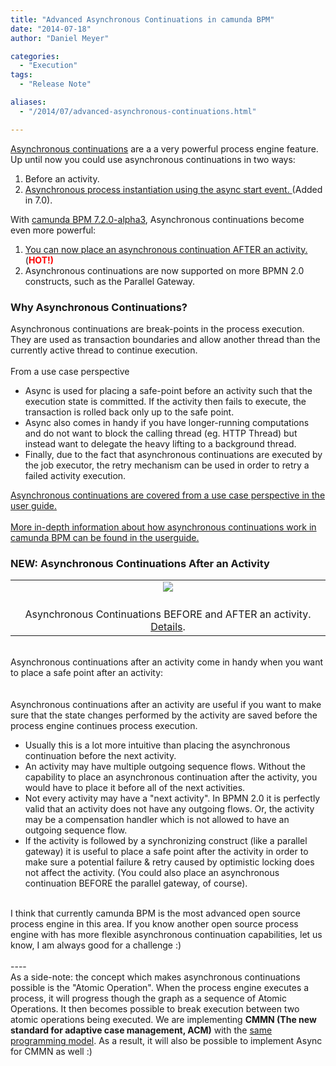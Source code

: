 ```yaml
---
title: "Advanced Asynchronous Continuations in camunda BPM"
date: "2014-07-18"
author: "Daniel Meyer"

categories:
  - "Execution"
tags: 
  - "Release Note"

aliases:
  - "/2014/07/advanced-asynchronous-continuations.html"

---
```


<div>
<a href="http://docs.camunda.org/latest/guides/user-guide/#process-engine-transactions-in-processes-asynchronous-continuations">Asynchronous continuations</a> are a a very powerful process engine feature. Up until now you could use asynchronous continuations in two ways:
<br />
<ol>
<li>Before an activity.&nbsp;</li>
<li><a href="http://docs.camunda.org/latest/api-references/bpmn20/#events-start-events-asynchronous-instantiation">Asynchronous process instantiation using the async start event. </a>(Added in 7.0).</li>
</ol>
With <a href="http://blog.camunda.org/2014/07/camunda-bpm-720-alpha3-released.html">camunda BPM 7.2.0-alpha3</a>, Asynchronous continuations become even more powerful:<br />
<ol>
<li><a href="http://docs.camunda.org/latest/guides/user-guide/#process-engine-transactions-in-processes-configuring-asynchronous-continuations">You can now place an asynchronous continuation AFTER an activity. </a>(<span style="color: red;"><b>HOT!)</b></span></li>
<li>Asynchronous continuations are now supported on more BPMN 2.0 constructs, such as the Parallel Gateway.</li>
</ol>
<div>
<a name='more'></a></div>
<h3>
Why Asynchronous Continuations?</h3>
<div>
Asynchronous continuations are break-points in the process execution. They are used as transaction boundaries and allow another thread than the currently active thread to continue execution.</div>
<div>
<br /></div>
<div>
From a use case perspective
<br />
<ul>
<li>Async is used for placing a safe-point before an activity such that the execution state is committed. If the activity then fails to execute, the transaction is rolled back only up to the safe point.</li>
<li>Async also comes in handy if you have longer-running computations and do not want to block the calling thread (eg. HTTP Thread) but instead want to delegate the heavy lifting to a background thread.</li>
<li>Finally, due to the fact that asynchronous continuations are executed by the job executor, the retry mechanism can be used in order to retry a failed activity execution.</li>
</ul>
</div>
<div>
<a href="http://docs.camunda.org/latest/guides/user-guide/#process-engine-transactions-in-processes-why-asynchronous-continuations">Asynchronous continuations are covered from a use case perspective in the user guide.</a><br />
<br />
<a href="http://docs.camunda.org/latest/guides/user-guide/#process-engine-transactions-in-processes-understanding-asynchronous-continuations">More in-depth information about how asynchronous continuations work in camunda BPM can be found in the userguide.</a></div>
<h3>
NEW: Asynchronous Continuations After an Activity</h3>
<table align="center" cellpadding="0" cellspacing="0" class="tr-caption-container" style="margin-left: auto; margin-right: auto; text-align: center;"><tbody>
<tr><td style="text-align: center;"><a href="http://stage.docs.camunda.org/guides/user-guide/assets/img/process-engine-async.png" imageanchor="1" style="margin-left: auto; margin-right: auto;"><img border="0" src="http://stage.docs.camunda.org/guides/user-guide/assets/img/process-engine-async.png" /></a></td></tr>
<tr><td class="tr-caption" style="text-align: center;"><br />
Asynchronous Continuations BEFORE and AFTER an activity. <a href="http://stage.docs.camunda.org/guides/user-guide/#process-engine-transactions-in-processes-understanding-asynchronous-continuations">Details</a>.</td></tr>
</tbody></table>
<div>
<br /></div>
<div>
Asynchronous continuations after an activity come in handy when you want to place a safe point after an activity:</div>
<div>
<br /></div>
<div>
<script src="https://gist.github.com/meyerdan/de3bea2a1de7eb1039d8.js"></script></div>
<div>
<br /></div>
<div>
Asynchronous continuations after an activity are useful if you want to make sure that the state changes performed by the activity are saved before the process engine continues process execution.</div>
<div>
<ul>
<li>Usually this is a lot more intuitive than placing the asynchronous continuation before the next activity.</li>
<li>An activity may have multiple outgoing sequence flows. Without the capability to place an asynchronous continuation after the activity, you would have to place it before all of the next activities.</li>
<li>Not every activity may have a "next activity". In BPMN 2.0 it is perfectly valid that an activity does not have any outgoing flows. Or, the activity may be a compensation handler which is not allowed to have an outgoing sequence flow.</li>
<li>If the activity is followed by a synchronizing construct (like a parallel gateway) it is useful to place a safe point after the activity in order to make sure a potential failure &amp; retry caused by optimistic locking does not affect the activity. (You could also place an asynchronous continuation BEFORE the parallel gateway, of course).</li>
</ul>
</div>
<div>
<br /></div>
I think that currently camunda BPM is the most advanced open source process engine in this area. If you know another open source process engine with has more flexible asynchronous continuation capabilities, let us know, I am always good for a challenge :)<br />
<br />
----<br />
As a side-note: the concept which makes asynchronous continuations possible is the "Atomic Operation". When the process engine executes a process, it will progress though the graph as a sequence of Atomic Operations. It then becomes possible to break execution between two atomic operations being executed. We are implementing <b>CMMN (The new standard for adaptive case management, ACM)</b> with the&nbsp;<a href="https://github.com/camunda/camunda-bpm-platform/tree/master/engine/src/main/java/org/camunda/bpm/engine/impl/cmmn/operation">same programming model</a>. As a result, it will also be possible to implement Async for CMMN as well :)<br />
<br />
</div>